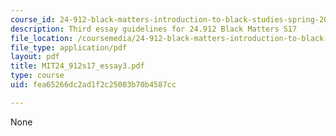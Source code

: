 ```yaml
---
course_id: 24-912-black-matters-introduction-to-black-studies-spring-2017
description: Third essay guidelines for 24.912 Black Matters S17
file_location: /coursemedia/24-912-black-matters-introduction-to-black-studies-spring-2017/fea65266dc2ad1f2c25003b70b4587cc_MIT24_912s17_essay3.pdf
file_type: application/pdf
layout: pdf
title: MIT24_912s17_essay3.pdf
type: course
uid: fea65266dc2ad1f2c25003b70b4587cc

---
```

None